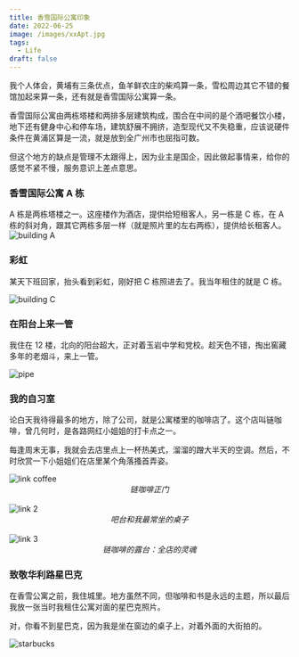 ```yaml
---
title: 香雪国际公寓印象
date: 2022-06-25
image: /images/xxApt.jpg
tags:
  - Life
draft: false
---
```


我个人体会，黄埔有三条优点，鱼羊鲜农庄的柴鸡算一条，雪松周边其它不错的餐馆加起来算一条，还有就是香雪国际公寓算一条。

<!-- excerpt -->

香雪国际公寓由两栋塔楼和两排多层建筑构成，围合在中间的是个酒吧餐饮小楼，地下还有健身中心和停车场，建筑舒展不拥挤，造型现代又不失稳重，应该说硬件条件在黄浦区算是一流，就是放到全广州市也屈指可数。

但这个地方的缺点是管理不太跟得上，因为业主是国企，因此做起事情来，给你的感觉不紧不慢，服务意识上差点意思。

### 香雪国际公寓 A 栋

A 栋是两栋塔楼之一。这座楼作为酒店，提供给短租客人，另一栋是 C 栋，在 A 栋的斜对角，跟其它两栋多层一样（就是照片里的左右两栋），提供给长租客人。
<img src="https://lh3.googleusercontent.com/ApcTovhFQWV0a_FOSiSeHLGHefsG4gZXL7QpiDMflDknpkbY5XoK3Ey-aqN1m4d1tUsjuwy9HUHGusBrVrb8GirGTw0cpIPKwWgPNoMvzw_RytrDCZ3-7_xsdDmcri5Ruf4Q-xaQXA=w2400" alt="building A"/>

### 彩虹

某天下班回家，抬头看到彩虹，刚好把 C 栋照进去了。我当年租住的就是 C 栋。

<img src="https://lh3.googleusercontent.com/owH9QTeupoKhCGdyVp7YYL7y_wfC2jUbyinpbCZnyNvoJrYOWjqnfJqf-mUkrehjIn4gcxw2_omrgib9ul5dDuYlxVHibVqbWNSAMwEGJIaB0WqBqoxQKyECk8IsT08iGSvk9b1Ckg=w2400" alt="building C"/>

### 在阳台上来一管

我住在 12 楼，北向的阳台超大，正对着玉岩中学和党校。趁天色不错，掏出窖藏多年的老烟斗，来上一管。

<img src="https://lh3.googleusercontent.com/OwGVz1CpLNl1he-ugJpPptWs64uFSUxBOOAML1dYK93mw6z4EAXFfxdpA-86TTVYyUNFXyViSaRNsmJqGYvs2VtL8kDBoQaEoiF5upTREPV2iTsxccFrqOb1iYlSKMk_udX064fqRg=w2400" alt="pipe"/>

### 我的自习室

论白天我待得最多的地方，除了公司，就是公寓楼里的咖啡店了。这个店叫链咖啡，曾几何时，是各路网红小姐姐的打卡点之一。

每逢周末无事，我就会去店里点上一杯热美式，溜溜的蹭大半天的空调。然后，不时欣赏一下小姐姐们在店里某个角落搔首弄姿。

<img src="https://lh3.googleusercontent.com/GTTVD_T6j4krqfQB7YIETDpSFthnBqKtpAFZ3T9glWZefQEF2enssgyipqpcubosmeEke2ed6rWrWkuPVC9NGVqGto6fheQv6bc_7vh9mstbd6sHaeoSrAFbBIvsvdW3d_F_5DLr5g=w2400" alt="link coffee"/>
<div style="display: flex; align-items: flex-start; justify-content: center"><em>链咖啡正门</em></div>

<br>

<img src="https://lh3.googleusercontent.com/iNr9QxxTeTDMV5I0fStLXQJ8q0V2bzXL6Tm9waBKy4WZiykCmcJPSRZs27vA2jK9PtyX-GXmnRlXB9OppanuV95Ntd3si_mPI5zCYqA4gbZHJMcy4i52Srnh61QXtgfAU_jjrq2Haw=w2400" alt="link 2"/>
<div style="display: flex; align-items: flex-start; justify-content: center"><em>吧台和我最常坐的桌子</em></div>

<br>

<img src="https://lh3.googleusercontent.com/SwST-QgykUtOBwtSDPV57oRdUwzKnDyXTr_soyu6FiC4YqaaLKPo4E6ziBXytXYbBAITnblIINBpUuILSqUP09vn1PguocIfkikuU5EzzP1eDulxOoBuXPYUSdEcHhaoK6j-Vgo6vA=w2400" alt="link 3"/>
<div style="display: flex; align-items: flex-start; justify-content: center"><em>链咖啡的露台：全店的灵魂</em></div>

### 致敬华利路星巴克

在香雪公寓之前，我住城里。地方虽然不同，但咖啡和书是永远的主题，所以最后我放一张当时我租住公寓对面的星巴克照片。

对，你看不到星巴克，因为我是坐在窗边的桌子上，对着外面的大街拍的。

<img src="https://lh3.googleusercontent.com/dnXBVxRMdhPYZDL066Dzv0xnLeJVWc8v5l1NLVmRpvm2uCtWqfZgq8X3sUhSP0eSx2EZw4LKjjeP9h0p_zEY3Sgnz6O6R_uNhqVx8wsDfAaNDsWhxUVhcnrBILwzGE9R-SY6pFg83A=w2400" alt="starbucks"/>
